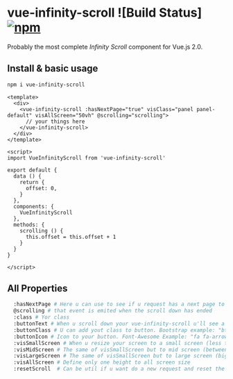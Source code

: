 # vue-infinity-scroll ![Build Status] [![npm](https://img.shields.io/npm/v/vue-multiselect.svg)](https://www.npmjs.com/package/vue-infinity-scroll)
Probably the most complete *Infinity Scroll* component for Vue.js 2.0.

## Install & basic usage

```bash
npm i vue-infinity-scroll
```

```vue
<template>
  <div>
    <vue-infinity-scroll :hasNextPage="true" visClass="panel panel-default" visAllScreen="50vh" @scrolling="scrolling">
      // your things here
    </vue-infinity-scroll>
  </div>
</template>

<script>
import VueInfinityScroll from 'vue-infinity-scroll'

export default {
  data () {
    return {
      offset: 0,
    }
  },
  components: {
    VueInfinityScroll
  },
  methods: {
    scrolling () {
      this.offset = this.offset + 1
    }
  }
}

</script>
```

## All Properties

```bash
  :hasNextPage # Here u can use to see if u request has a next page to go
  @scrolling # that event is emited when the scroll down has ended
  :class # Yor class
  :buttonText # When u scroll down your vue-infinity-scroll u'll see a button to go to top, u can change the name of button using that props
  :buttonClass # U can add yout class to button. Bootstrap example: "btn btn-sm btn-primary"
  :buttonIcon # Icon to your button. Font-Awesome Example: "fa fa-arrow-up"
  :visSmallScreen # When u resize your screen to a small screen (less than 768px) u can choose your height (vh, px, em...)
  :visMidScreen # The same of visSmallScreen but to mid screen (between 768px and 1000px)
  :visLargeScreen # The same of visSmallScreen but to large screen (bigger than 1000px)
  :visAllScreen # Define only one height to all screen size
  :resetScroll  # Can be util if u want do a new request and reset the current scroll (If u dont use, new request will jump to same before position)

```
